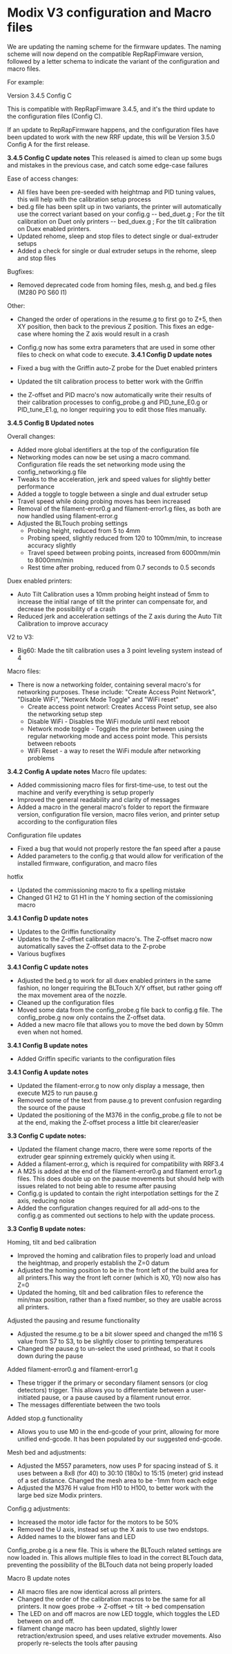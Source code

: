 # Modix V3 configuration and Macro files

We are updating the naming scheme for the firmware updates. The naming scheme will now depend on the compatible RepRapFimware version, followed by a letter schema to indicate the variant of the configuration and macro files.

For example:

Version 3.4.5 Config C

This is compatible with RepRapFimware 3.4.5, and it's the third update to the configuration files (Config C).

If an update to RepRapFirmware happens, and the configuration files have been updated to work with the new RRF update, this will be Version 3.5.0 Config A for the first release.

**3.4.5 Config C update notes**
This released is aimed to clean up some bugs and mistakes in the previous case, and catch some edge-case failures

Ease of access changes:
- All files have been pre-seeded with heightmap and PID tuning values, this will help with the calibration setup process
- bed.g file has been split up in two variants, the printer will automatically use the correct variant based on your config.g
-- bed_duet.g ; For the tilt calibration on Duet only printers
-- bed_duex.g ; For the tilt calibration on Duex enabled printers.
- Updated rehome, sleep and stop files to detect single or dual-extruder setups
- Added a check for single or dual extruder setups in the rehome, sleep and stop files

Bugfixes:
- Removed deprecated code from homing files, mesh.g, and bed.g files (M280 P0 S60 I1)

Other:
- Changed the order of operations in the resume.g to first go to Z+5, then XY position, then back to the previous Z position. This fixes an edge-case where homing the Z axis would result in a crash
- Config.g now has some extra parameters that are used in some other files to check on what code to execute.
**3.4.1 Config D update notes** 

- Fixed a bug with the Griffin auto-Z probe for the Duet enabled printers
- Updated the tilt calibration process to better work with the Griffin
- the Z-offset and PID macro's now automatically write their results of their calibration processes to config_probe.g and PID_tune_E0.g or PID_tune_E1.g, no longer requiring you to edit those files manually.

**3.4.5 Config B Updated notes**

Overall changes:

- Added more global identifiers at the top of the configuration file
- Networking modes can now be set using a macro command. Configuration file reads the set networking mode using the config_networking.g file
- Tweaks to the acceleration, jerk and speed values for slightly better performance
- Added a toggle to toggle between a single and dual extruder setup
- Travel speed while doing probing moves has been increased
- Removal of the filament-error0.g and filament-error1.g files, as both are now handled using filament-error.g
- Adjusted the BLTouch probing settings
	- Probing height, reduced from 5 to 4mm
	- Probing speed, slightly reduced from 120 to 100mm/min, to increase accuracy slightly
	- Travel speed between probing points, increased from 6000mm/min to 8000mm/min
	- Rest time after probing, reduced from 0.7 seconds to 0.5 seconds 

Duex enabled printers:
- Auto Tilt Calibration uses a 10mm probing height instead of 5mm to increase the initial range of tilt the printer can compensate for, and decrease the possibility of a crash
- Reduced jerk and acceleration settings of the Z axis during the Auto Tilt Calibration to improve accuracy

V2 to V3:
- Big60: Made the tilt calibration uses a 3 point leveling system instead of 4

Macro files:
- There is now a networking folder, containing several macro's for networking purposes. These include: "Create Access Point Network", "Disable WiFi", "Network Mode Toggle" and "WiFi reset"
	- Create access point networl: Creates Access Point setup, see also the networking setup step
	- Disable WiFi - Disables the WiFi module until next reboot
	- Network mode toggle - Toggles the printer between using the regular networking mode and access point mode. This persists between reboots
	- WiFi Reset - a way to reset the WiFi module after networking problems

**3.4.2 Config A update notes**
Macro file updates:
- Added commissioning macro files for first-time-use, to test out the machine and verify everything is setup properly
- Improved the general readability and clarity of messages
- Added a macro in the general macro's folder to report the firmware version, configuration file version, macro files verion, and printer setup according to the configuration files

Configuration file updates
- Fixed a bug that would not properly restore the fan speed after a pause
- Added parameters to the config.g that would allow for verification of the installed firmware, configuration, and macro files

hotfix
- Updated the commissioning macro to fix a spelling mistake
- Changed G1 H2 to G1 H1 in the Y homing section of the comissioning macro

**3.4.1 Config D update notes** 
- Updates to the Griffin functionality
- Updates to the Z-offset calibration macro's. The Z-offset macro now automatically saves the Z-offset data to the Z-probe
- Various bugfixes

**3.4.1 Config C update notes** 

- Adjusted the bed.g to work for all duex enabled printers in the same fashion, no longer requiring the BLTouch X/Y offset, but rather going off the max movement area of the nozzle.
- Cleaned up the configuration files
- Moved some data from the config_probe.g file back to config.g file. The config_probe.g now only contains the Z-offset data.
- Added a new macro file that allows you to move the bed down by 50mm even when not homed.

**3.4.1 Config B update notes**

- Added Griffin specific variants to the configuration files

**3.4.1 Config A update notes**

- Updated the filament-error.g to now only display a message, then execute M25 to run pause.g
- Removed some of the text from pause.g to prevent confusion regarding the source of the pause
- Updated the positioning of the M376 in the config_probe.g file to not be at the end, making the Z-offset process a little bit clearer/easier

**3.3 Config C update notes:**
- Updated the filament change macro, there were some reports of the extruder gear spinning extremely quickly when using it.
- Added a filament-error.g, which is required for compatibility with RRF3.4
- A M25 is added at the end of the filament-error0.g and filament error1.g files. This does double up on the pause movements but should help with issues related to not being able to resume after pausing
- Config.g is updated to contain the right interpotlation settings for the Z axis, reducing noise
- Added the configuration changes required for all add-ons to the config.g as commented out sections to help with the update process.

**3.3 Config B update notes:**

Homing, tilt and bed calibration
- Improved the homing and calibration files to properly load and unload the heightmap, and properly establish the Z=0 datum
- Adjusted the homing position to be in the front left of the build area for all printers.This way the front left corner (which is X0, Y0) now also has Z=0
- Updated the homing, tilt and bed calibration files to reference the min/max position, rather than a fixed number, so they are usable across all printers.

Adjusted the pausing and resume functionality
- Adjusted the resume.g to be a bit slower speed and changed the m116 S value from S7 to S3, to be slightly closer to printing temperatures 
- Changed the pause.g to un-select the used printhead, so that it cools down during the pause

Added filament-error0.g and filament-error1.g
- These trigger if the primary or secondary filament sensors (or clog detectors) trigger. This allows you to differentiate between a user-initiated pause, or a pause caused by a filament runout error.
- The messages differentiate between the two tools

Added stop.g functionality
- Allows you to use M0 in the end-gcode of your print, allowing for more unified end-gcode. It has been populated by our suggested end-gcode.

Mesh bed and adjustments:
- Adjusted the M557 parameters, now uses P for spacing instead of S. it uses between a 8x8 (for 40) to 30:10 (180x) to 15:15 (meter) grid instead of a set distance. Changed the mesh area to be -1mm from each edge
- Adjusted the M376 H value from H10 to H100, to better work with the large bed size  Modix printers.

Config.g adjustments:
- Increased the motor idle factor for the motors to be 50%
- Removed the U axis, instead set up the X axis to use two endstops.
- Added names to the blower fans and LED

Config_probe.g is a new file. This is where the BLTouch related settings are now loaded in. This allows multiple files to load in the correct BLTouch data, preventing the possibility of the BLTouch data not being properly loaded

Macro B update notes

- All macro files are now identical across all printers. 
- Changed the order of the calibration macros to be the same for all printers. It now goes probe -> Z-offset -> tilt -> bed compensation
- The LED on and off macros are now LED toggle, which toggles the LED between on and off.
- filament change macro has been updated, slightly lower retraction/extrusion speed, and uses relative extruder movements. Also properly re-selects the tools after pausing
